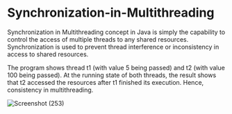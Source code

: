 # Synchronization-in-Multithreading

Synchronization in Multithreading concept in Java is simply the capability to control the access of multiple threads to any shared resources.
Synchronization is used to prevent thread interference or inconsistency in access to shared resources.

The program shows thread t1 (with value 5 being passed) and t2 (with value 100 being passed). At the running state of both threads, the result shows that t2 accessed the resources after t1 finished its execution. Hence, consistency in multithreading. 


![Screenshot (253)](https://user-images.githubusercontent.com/105228881/196674144-97dfdc6a-4602-4898-afc9-0664f8542130.png)


